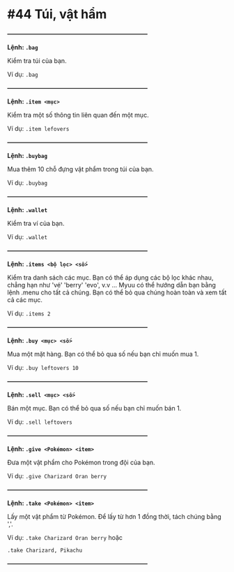 # #44 Túi, vật hẩm

~~**———————————————————————**~~

__Lệnh: ``.bag``__

Kiểm tra túi của bạn.

Ví dụ: ``.bag``

~~**———————————————————————**~~

__Lệnh: ``.item <mục>``__

Kiểm tra một số thông tin liên quan đến một mục.

Ví dụ: ``.item lefovers``

~~**———————————————————————**~~

__Lệnh: ``.buybag``__

Mua thêm 10 chỗ đựng vật phẩm trong túi của bạn.

Ví dụ: ``.buybag``

~~**———————————————————————**~~

__Lệnh: ``.wallet``__

Kiểm tra ví của bạn.

Ví dụ: ``.wallet``

~~**———————————————————————**~~

__Lệnh: ``.items <bộ lọc> <số>``__

Kiểm tra danh sách các mục. Bạn có thể áp dụng các bộ lọc khác nhau, chẳng hạn như 'vé' 'berry' 'evo', v.v ... Myuu có thể hướng dẫn bạn bằng lệnh .menu cho tất cả chúng. Bạn có thể bỏ qua chúng hoàn toàn và xem tất cả các mục.

Ví dụ: ``.items 2``

~~**———————————————————————**~~

__Lệnh: ``.buy <mục> <số>``__

Mua một mặt hàng. Bạn có thể bỏ qua số nếu bạn chỉ muốn mua 1.

Ví dụ: ``.buy leftovers 10``

~~**———————————————————————**~~

__Lệnh: ``.sell <mục> <số>``__

Bán một mục. Bạn có thể bỏ qua số nếu bạn chỉ muốn bán 1.

Ví dụ: ``.sell leftovers``

~~**———————————————————————**~~

__Lệnh: ``.give <Pokémon> <item>``__

Đưa một vật phẩm cho Pokémon trong đội của bạn.

Ví dụ: ``.give Charizard Oran berry``

~~**———————————————————————**~~

__Lệnh: ``.take <Pokémon> <item>``__

Lấy một vật phẩm từ Pokémon. Để lấy từ hơn 1 đồng thời, tách chúng bằng ','.

Ví dụ: ``.take Charizard Oran berry`` hoặc

``.take Charizard, Pikachu``

~~**———————————————————————**~~
